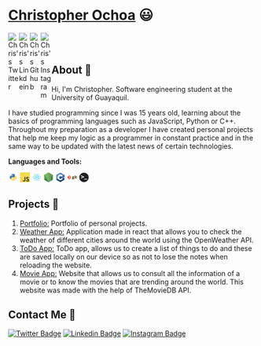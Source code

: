  # <a href="https://www.linkedin.com/in/christoper-o/">Christopher Ochoa</a> :smiley:
 
 <a href="https://twitter.com/ChrisSt03">
  <img align="left" alt="Chris's Twitter" width="22px" src="https://cdn.jsdelivr.net/npm/simple-icons@v3/icons/twitter.svg" />
</a>
<a href="https://www.linkedin.com/in/christoper-o/">
  <img align="left" alt="Chris's Linkdein" width="22px" src="https://cdn.jsdelivr.net/npm/simple-icons@v3/icons/linkedin.svg" />
</a>
<a href="https://github.com/Chrxs14/">
  <img align="left" alt="Chris's Github" width="22px" src="https://cdn.jsdelivr.net/npm/simple-icons@v3/icons/github.svg" />
</a>
<a href="https://www.instagram.com/ochoa.christopher">
  <img align="left" alt="Chris's Instagram" width="22px" src="https://cdn.jsdelivr.net/npm/simple-icons@v3/icons/instagram.svg" />
</a>

<br/>
<br/>

## About :ghost:
Hi, I'm Christopher. Software engineering student at the University of Guayaquil.

I have studied programming since I was 15 years old, learning about the basics of programming languages such as JavaScript, Python or C++. Throughout my preparation as a developer I have created personal projects that help me keep my logic as a programmer in constant practice and in the same way to be updated with the latest news of certain technologies.


**Languages and Tools:**  

<code><img height="20" src="https://raw.githubusercontent.com/github/explore/80688e429a7d4ef2fca1e82350fe8e3517d3494d/topics/python/python.png"></code>
<code><img height="20" src="https://raw.githubusercontent.com/github/explore/80688e429a7d4ef2fca1e82350fe8e3517d3494d/topics/javascript/javascript.png"></code>
<code><img height="20" src="https://raw.githubusercontent.com/github/explore/80688e429a7d4ef2fca1e82350fe8e3517d3494d/topics/react/react.png"></code>
<code><img height="20" src="https://raw.githubusercontent.com/github/explore/80688e429a7d4ef2fca1e82350fe8e3517d3494d/topics/nodejs/nodejs.png"></code>
<code><img height="20" src="https://raw.githubusercontent.com/github/explore/80688e429a7d4ef2fca1e82350fe8e3517d3494d/topics/cpp/cpp.png"></code>
<code><img height="20" src="https://raw.githubusercontent.com/github/explore/80688e429a7d4ef2fca1e82350fe8e3517d3494d/topics/git/git.png"></code>
<code><img height="20" src="https://raw.githubusercontent.com/github/explore/80688e429a7d4ef2fca1e82350fe8e3517d3494d/topics/terminal/terminal.png"></code>

## **Projects :eyes:**
<ol>
 <li>
  <a href="https://chrxs14.github.io/portafolio/">Portfolio:</a> Portfolio of personal projects.
 </li>
 <li>
  <a href="https://chrxs14.github.io/app-clima/">Weather App:</a> Application made in react that allows you to check the weather of different cities around the world using the OpenWeather API.
 </li>
 <li>
  <a href="https://to-do-list-chrxs14.vercel.app/">ToDo App:</a> ToDo app, allows us to create a list of things to do and these are saved locally on our device so as not to lose the notes when reloading the website.
 </li>
 <li>
  <a href="https://movieappbychrxs.netlify.app/">Movie App:</a> Website that allows us to consult all the information of a movie or to know the movies that are trending around the world. This website was made with the help of TheMovieDB API.
 </li>
</ol>

##  Contact Me :speech_balloon:
[![Twitter Badge](https://img.shields.io/badge/-@ChrisSt03-1ca0f1?style=flat-square&labelColor=1ca0f1&logo=twitter&logoColor=white&link=https://twitter.com/ChrisSt03)](https://twitter.com/ChrisSt03) [![Linkedin Badge](https://img.shields.io/badge/-Christopher-blue?style=flat-square&logo=Linkedin&logoColor=white&link=https://www.linkedin.com/in/christoper-o/)](https://www.linkedin.com/in/christoper-o/) [![Instagram Badge](https://img.shields.io/badge/-@ochoa.christopher-e4405f?style=flat-square&labelColor=f94877&logo=instagram&logoColor=white&link=https://www.instagram.com/ochoa.christopher/)](https://www.instagram.com/ochoa.christopher)
